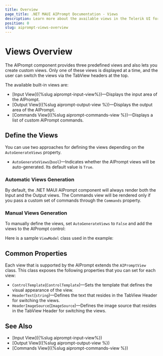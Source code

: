 ```yaml
---
title: Overview
page_title: .NET MAUI AIPrompt Documentation - Views
description: Learn more about the available views in the Telerik UI for .NET MAUI AIPrompt control.
position: 0
slug: aiprompt-views-overview
---
```


# Views Overview 

The AIPrompt component provides three predefined views and also lets you create custom views. Only one of these views is displayed at a time, and the user can switch the views via the TabView headers at the top.

The available built-in views are:

- [Input View]({%slug aiprompt-input-view%})&mdash;Displays the input area of the AIPrompt.
- [Output View]({%slug aiprompt-output-view %})&mdash;Displays the output area of the AIPrompt.
- [Commands View]({%slug aiprompt-commands-view %})&mdash;Displays a list of custom AIPrompt commands.

## Define the Views 

You can use two approaches for defining the views depending on the `AutoGenerateViews` property.

* `AutoGenerateViews`(`bool`)&mdash;Indicates whether the AIPrompt views will be auto-generated. Its default value is `True`.

### Automatic Views Generation

By default, the .NET MAUI AIPrompt component will always render both the Input and the Output views. The Commands view will be rendered only if you pass a custom set of commands through the `Commands` property.

### Manual Views Generation

To manually define the views, set `AutoGenerateViews` to `False` and add the views to the AIPrompt control:

<snippet id='aiprompt-manual-views-xaml' />

Here is a sample `ViewModel` class used in the example:

<snippet id='aiprompt-views-viewmodel' />

## Common Properties

Each view that is supported by the AIPrompt extends the `AIPromptView` class. This class exposes the following properties that you can set for each view:

* `ControlTemplate`(`ControlTemplate`)&mdash;Sets the template that defines the visual appearance of the view.
* `HeaderText`(`string`)&mdash;Defines the text that resides in the TabView Header for switching the views.
* `HeaderImageSource`(`ImageSource`)&mdash;Defines the image source that resides in the TabView Header for switching the views.

## See Also

- [Input View]({%slug aiprompt-input-view%})
- [Output View]({%slug aiprompt-output-view %})
- [Commands View]({%slug aiprompt-commands-view %})
